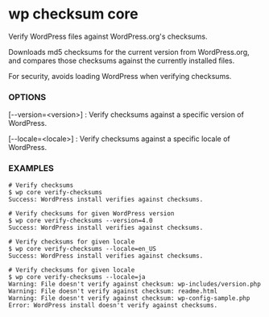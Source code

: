 # wp checksum core

Verify WordPress files against WordPress.org's checksums.

Downloads md5 checksums for the current version from WordPress.org, and
compares those checksums against the currently installed files.

For security, avoids loading WordPress when verifying checksums.

### OPTIONS

[\--version=&lt;version&gt;]
: Verify checksums against a specific version of WordPress.

[\--locale=&lt;locale&gt;]
: Verify checksums against a specific locale of WordPress.

### EXAMPLES

    # Verify checksums
    $ wp core verify-checksums
    Success: WordPress install verifies against checksums.

    # Verify checksums for given WordPress version
    $ wp core verify-checksums --version=4.0
    Success: WordPress install verifies against checksums.

    # Verify checksums for given locale
    $ wp core verify-checksums --locale=en_US
    Success: WordPress install verifies against checksums.

    # Verify checksums for given locale
    $ wp core verify-checksums --locale=ja
    Warning: File doesn't verify against checksum: wp-includes/version.php
    Warning: File doesn't verify against checksum: readme.html
    Warning: File doesn't verify against checksum: wp-config-sample.php
    Error: WordPress install doesn't verify against checksums.



